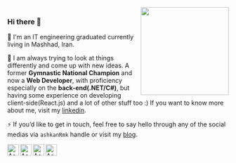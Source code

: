 <img align='right' src='https://user-images.githubusercontent.com/5713670/87202985-820dcb80-c2b6-11ea-9f56-7ec461c497c3.gif' width='200"'>

### Hi there 👋

🔭 I'm an IT engineering graduated currently living in Mashhad, Iran.

🌱 I am always trying to look at things differently and come up with new ideas. 
A former **Gymnastic National Champion** and now a **Web Developer**, with proficiency especially on the **back-end(.NET/C#)**, but having some experience on developing client-side(React.js) and a lot of other stuff too :) If you want to know more about me, visit my [linkedin](https://www.linkedin.com/in/ashkanrmk/).

⚡ If you’d like to get in touch, feel free to say hello through any of the social medias via `ashkanRmk` handle or visit my [blog](https://ashkanam.ir/blog/).

<a href="https://www.youtube.com/HappyDeveloper" target="_blank">
  <img align="left" alt="Ashkan Rahmani | Yuotube" width="26px" src="https://raw.githubusercontent.com/ashkanRmk/ashkanRmk/master/assets/youtube.svg" />
</a>
<a href="https://www.instagram.com/happy_developer/" target="_blank">
  <img align="left" alt="Ashkan Rahmani | Instagram" width="26px" src="https://raw.githubusercontent.com/ashkanRmk/ashkanRmk/master/assets/insta.svg" />
</a>
<a href="https://www.linkedin.com/in/ashkanRmk/" target="_blank">
  <img align="left" alt="Ashkan Rahmani | Linkedin" width="26px" src="https://raw.githubusercontent.com/ashkanRmk/ashkanRmk/master/assets/link.svg" />
</a>
<a href="https://ashkanam.ir/blog/" target="_blank">
  <img align="left" alt="Ashkan Rahmani | Blog" width="26px" src="https://raw.githubusercontent.com/ashkanRmk/ashkanRmk/master/assets/blog.svg" />
</a>

<br />
<br />
